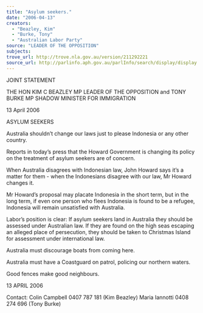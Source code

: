 ```yaml
---
title: "Asylum seekers."
date: "2006-04-13"
creators:
  - "Beazley, Kim"
  - "Burke, Tony"
  - "Australian Labor Party"
source: "LEADER OF THE OPPOSITION"
subjects:
trove_url: http://trove.nla.gov.au/version/211292221
source_url: http://parlinfo.aph.gov.au/parlInfo/search/display/display.w3p;query=Id%3A%22media/pressrel/RYDJ6%22
---
```


 

 JOINT STATEMENT 

 

 THE HON KIM C BEAZLEY MP  LEADER OF THE OPPOSITION  and  TONY BURKE MP  SHADOW MINISTER FOR IMMIGRATION  

 

 13 April 2006 

 ASYLUM SEEKERS   

 Australia shouldn’t change our laws just to please Indonesia or any other country.   

 Reports in today’s press that the Howard Government is changing its policy on  the treatment of asylum seekers are of concern.   

 When Australia disagrees with Indonesian law, John Howard says it’s a matter  for them - when the Indonesians disagree with our law, Mr Howard changes it.     

 Mr Howard’s proposal may placate Indonesia in the short term, but in the long  term, if even one person who flees Indonesia is found to be a refugee, Indonesia  will remain unsatisfied with Australia.   

 Labor’s position is clear: If asylum seekers land in Australia they should be  assessed under Australian law.  If they are found on the high seas escaping an  alleged place of persecution, they should be taken to Christmas Island for  assessment under international law.  

 

 Australia must discourage boats from coming here.    

 Australia must have a Coastguard on patrol, policing our northern waters.   

 Good fences make good neighbours.           

 13 APRIL 2006   

 

 

 Contact: Colin Campbell 0407 787 181 (Kim Beazley)    Maria Iannotti 0408 274 696 (Tony Burke) 

 

 

